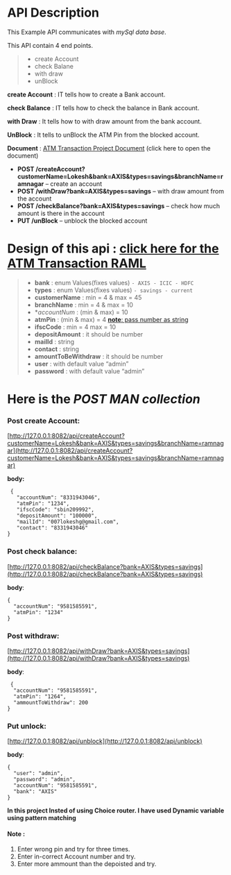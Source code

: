 # **API Description**

This Example API communicates with _mySql data base_.

This API contain 4 end points.

> - create Account
> - check Balane
> - with draw
> - unBlock

**create Account** : IT tells how to create a Bank account.

**check Balance** : IT tells how to check the balance in Bank account.

**with Draw** : It tells how to with draw amount from the bank account.

**UnBlock**  : It tells to unBlock the ATM Pin from the blocked account.

**Document** : [ATM Transaction Project Document](https://drive.google.com/folderview?id=15xt-ZDDphJc2qskn3aIx3QK9ViF3JyvY) (click here to open the document)

- **POST /createAccount?customerName=Lokesh&bank=AXIS&types=savings&branchName=ramnagar**                                              – create an account
- **POST /withDraw?bank=AXIS&types=savings**             – with draw amount from the account
- **POST /checkBalance?bank=AXIS&types=savings**        – check how much amount is there in the account 
- **PUT /unBlock**                – unblock the blocked account

# **Design of this api** : [click here for the ATM Transaction RAML](https://anypoint.mulesoft.com/exchange/portals/tavant-technologies-81/7d966827-598f-4224-86f6-1b6c1378d189/mulesoft-atm-transaction-lokeshgundlapalli/)

 
   > - **bank**                : enum Values(fixes values)
         ```
         - AXIS
         - ICIC
         - HDFC
         ```
   > - **types**                : enum Values(fixes values)
           ```
           - savings
           - current
            ```
   > - **customerName**         : min = 4 & max = 45
   > - **branchName**           : min = 4 & max = 10
   > - **accountNum*            : (min & max) = 10
   > - **atmPin**               : (min & max) = 4  [**note**: pass number as string]()
   > - **ifscCode**             : min = 4 max = 10  
   > - **depositAmount**        : it should be number
   > - **mailId**               : string
   > - **contact**              : string
   > - **amountToBeWithdraw**   : it should be number
   > - **user**                 : with default value “admin”
   > - **password**             : with default value “admin”

# **Here is the  _**POST MAN  collection**_**

### **Post create Account**:

[http://127.0.0.1:8082/api/createAccount?customerName=Lokesh&bank=AXIS&types=savings&branchName=ramnagar](http://127.0.0.1:8082/api/createAccount?customerName=Lokesh&bank=AXIS&types=savings&branchName=ramnagar)

**body:**

```
 {
   "accountNum": "8331943046",
   "atmPin": "1234",
   "ifscCode": "sbin209992",
   "depositAmount": "100000",
   "mailId": "007lokeshg@gmail.com",
   "contact": "8331943046"
}
```

### **Post check balance**:

[http://127.0.0.1:8082/api/checkBalance?bank=AXIS&types=savings](http://127.0.0.1:8082/api/checkBalance?bank=AXIS&types=savings)

**body**:

```
{
  "accountNum": "9581585591",
  "atmPin": "1234"
}
```

### **Post withdraw**:

[http://127.0.0.1:8082/api/withDraw?bank=AXIS&types=savings](http://127.0.0.1:8082/api/withDraw?bank=AXIS&types=savings)

 **body**:

```
 {
  "accountNum": "9581585591",
  "atmPin": "1264",
  "ammountToWithdraw": 200
}
```

### **Put unlock**:

[http://127.0.0.1:8082/api/unblock](http://127.0.0.1:8082/api/unblock)

**body**:

```
{
  "user": "admin",
  "password": "admin",
  "accountNum": "9581585591",
  "bank": "AXIS"
}
```

**In this project Insted of using Choice router. I have used Dynamic variable using pattern matching** 

#### Note : 
 1. Enter wrong pin and try for three times.
 2. Enter in-correct Account number and try.
 3. Enter more ammount than the depoisted and try.

